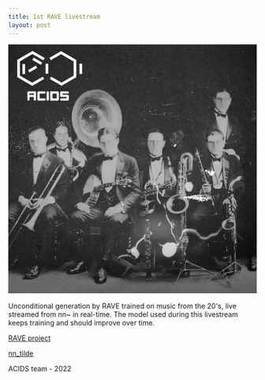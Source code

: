 ```yaml
---
title: 1st RAVE livestream
layout: post
---
```


<meta name="twitter:card" content="summary_large_image">
<meta name="twitter:title" content="RAVE livestream - randomly generated 20's music to train/infer to">
<meta name="twitter:description" content="Unconditional generation by RAVE trained on music from the 20's, live streamed from nn~ in real-time. The model used during this livestream keeps training and should improve over time.">
<meta name="twitter:image" content="/assets/new_cover.png">

![cover](/assets/new_cover.png)

Unconditional generation by RAVE trained on music from the 20's, live streamed from nn~ in real-time. The model used during this livestream keeps training and should improve over time.

[RAVE project](https://github.com/acids-ircam/RAVE)

[nn_tilde](https://github.com/acids-ircam/nn_tilde)

ACIDS team - 2022
